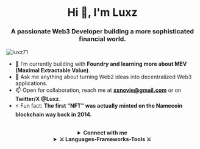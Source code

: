 <h1 align="center">Hi 👋, I'm Luxz</h1>
<h3 align="center">A passionate Web3 Developer building a more sophisticated financial world.</h3>

<p align="left"> <img src="https://komarev.com/ghpvc/?username=luxz71&label=Profile%20views&color=0e75b6&style=flat" alt="luxz71" /> </p>

- 🌱 I’m currently building with **Foundry and learning more about MEV (Maximal Extractable Value)**.
- 💬 Ask me anything about turning Web2 ideas into decentralized Web3 applications.
- 📫 Open for collaboration, reach me at **xxnovie@gmail.com** or on **Twitter/X @Luxz**.
- ⚡ Fun fact: **The first "NFT" was actually minted on the Namecoin blockchain way back in 2014.**

<br>

<details align="center">
  <summary><b>Connect with me</b></summary>
  <br>
  <p align="center">
    <a href="mailto:xxnovie@gmail.com">
      <img src="https://img.shields.io/badge/Gmail-333333?style=for-the-badge&logo=gmail&logoColor=red" />
    </a>
    <a href="https://linkedin.com/in/noval-rizal-69393a31b" target="blank">
      <img src="https://img.shields.io/badge/LinkedIn-0077B5?style=for-the-badge&logo=linkedin&logoColor=white" target="blank" />
    </a>
    <a href="https://github.com/koeba7" target="blank">
      <img src="https://img.shields.io/badge/Portfolio-FF5722?style=for-the-badge&logo=todoist&logoColor=white" target="_blank" />
    </a>
    <a href="https://discord.com/users/YourDiscordID" target="blank">
      <img src="https://img.shields.io/badge/Discord-7289DA?style=for-the-badge&logo=discord&logoColor=white" target="blank" />
    </a>
  </p>
</details>

<details align="center">
  <summary><b>⚔️ Languages-Frameworks-Tools ⚔️</b></summary>
  <br>
  <div align="center">
    <img src="https://skillicons.dev/icons?i=react,bootstrap,c,html,css,vscode,github,figma,tailwind,git" />
    <img src="https://skillicons.dev/icons?i=nodejs,solidity,python,javascript,cpp,php,rust,hibernate,golang,arch" /><br>
  </div>
</details>
